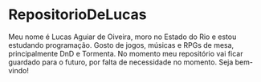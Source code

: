 # RepositorioDeLucas
Meu nome é Lucas Aguiar de Oiveira, moro no Estado do Rio e estou estudando programação. 
Gosto de jogos, músicas e RPGs de mesa, principalmente DnD e Tormenta.
No momento meu repositório vai ficar guardado para o futuro, por falta de necessidade no momento.
Seja bem-vindo!
